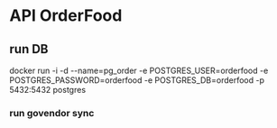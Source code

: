 # API **OrderFood** 

## run DB
 docker run -i -d  --name=pg_order -e POSTGRES_USER=orderfood -e POSTGRES_PASSWORD=orderfood -e POSTGRES_DB=orderfood -p 5432:5432 postgres

### run govendor sync
